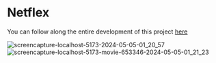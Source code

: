 # Netflex 

You can follow along the entire development of this project <a href="https://www.youtube.com/watch?v=eh8mpiN-7bA" target="_blank">here</a>

![screencapture-localhost-5173-2024-05-05-01_20_57](https://github.com/TathataHY/netflex-webapp/assets/86846618/6ba86b6b-1734-4b31-af6f-8b884fa5a578)
![screencapture-localhost-5173-movie-653346-2024-05-05-01_21_23](https://github.com/TathataHY/netflex-webapp/assets/86846618/db6cdab5-48c5-45b2-8cf1-c561ef842359)
